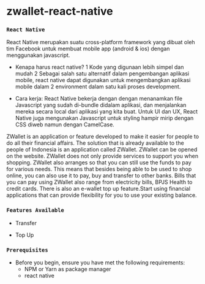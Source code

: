 # zwallet-react-native

### `React Native`

React Native merupakan suatu cross-platform framework yang dibuat oleh tim Facebook untuk membuat mobile app (android & ios) dengan menggunakan javascript.
* Kenapa harus react native? 
1 Kode yang digunaan lebih simpel dan mudah
2 Sebagai salah satu alternatif dalam pengembangan aplikasi mobile, react native dapat digunakan untuk mengembangkan aplikasi mobile dalam 2 environment dalam satu kali proses development.

* Cara kerja:
React Native bekerja dengan dengan menanamkan file Javascript yang sudah di-bundle didalam aplikasi, dan menjalankan mereka secara local dari aplikasi yang kita buat.
Untuk UI dan UX, React Native juga mengunakan Javascript untuk styling hampir mirip dengan CSS diweb namun dengan CamelCase.

ZWallet is an application or feature developed to make it easier for people to do all their financial affairs. The solution that is already available to the people of Indonesia is an application called ZWallet. ZWallet can be opened on the website. ZWallet does not only provide services to support you when shopping.
ZWallet also arranges so that you can still use the funds to pay for various needs. This means that besides being able to be used to shop online, you can also use it to pay, buy and transfer to other banks. Bills that you can pay using ZWallet also range from electricity bills, BPJS Health to credit cards. There is also an e-wallet top up feature.Start using financial applications that can provide flexibility for you to use your existing balance.

### `Features Available`

- Transfer

* Top Up

### `Prerequisites`

- Before you begin, ensure you have met the following requirements:
  - NPM or Yarn as package manager
  - react native
  

